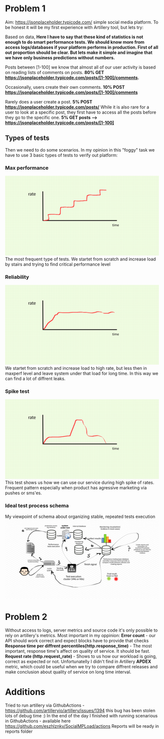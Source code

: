 # Problem 1
Aim: https://jsonplaceholder.typicode.com/
simple social media platform.
To be honest it will be my first experience with Artillery tool, but lets try:

Based on data,
**Here I have to say that these kind of statistics is not enough to do smart performance tests. We should know more from access logs/databases if your platform performs in production. First of all out proportion should be clear. But lets make it simple and imagine that we have only business predictions without numbers.**

Posts between [1-100] we know that almost all of our user activity is based on reading lists of comments on posts.
**80%  GET  https://jsonplaceholder.typicode.com/posts/[1-100]/comments.**

Occasionally, users create their own comments. 
**10% POST https://jsonplaceholder.typicode.com/posts/[1-100]/comments**

Rarely does a user create a post. **5% POST https://jsonplaceholder.typicode.com/posts/**
While it is also rare for a user to look at a specific post, they first have to access all the posts
before they go to the specific one. 
**5% GET posts —> https://jsonplaceholder.typicode.com/posts/[1-100]**

## Types of tests
Then we need to do some scenarios. In my opinion in this "foggy" task we have to use 3 basic types of tests to verify out platform:
### Max performance
![alt text](https://github.com/eszhlznkv/SocialMPLoad/blob/master/png/maxperf.png "maxperf")
The most frequent type of tests. We startet from scratch and increase load by stairs and trying to find critical performance level
### Reliability
![alt text](https://github.com/eszhlznkv/SocialMPLoad/blob/master/png/reliability.png "reliability")
We startet from scratch and increase load to high rate, but less then in maxperf level and leave system under that load for long time. In this way we can find a lot of diffrent leaks.
### Spike test
![alt text](https://github.com/eszhlznkv/SocialMPLoad/blob/master/png/spike.png "spike")
This test shows us how we can use our service during high spike of rates. Frequent pattern especially when product has agressive marketing via pushes or sms'es.
### Ideal test process schema
My viewpoint of schema about organizing stable, repeated tests execution
![alt text](https://github.com/eszhlznkv/SocialMPLoad/blob/master/png/Schema.png "Schema")

# Problem 2
Without access to logs, server metrics and source code it's only possible to rely on artillery's metrics.
Most important in my oppinion:
**Error count** - our API should work correct and expect blocks have to provide that checks
**Response time per diffrent percentiles(http.response_time)** - The most important, response time's affect on quality of service. It should be fast.
**Request rate (http.request_rate)** - Shows to us how our workload is going, correct as expected or not.
Unfortunatelly I didn't find in Artillery **APDEX** metric, which could be useful when we try to compare diffrent releases and make conclusion about quality of service on long time interval.

# Additions
Tried to run artillery via GithubActions - https://github.com/artilleryio/artillery/issues/1394 this bug has been stolen lots of debug time :)
In the end of the day I finished with running scenarious in GithubActions - available here https://github.com/eszhlznkv/SocialMPLoad/actions
Reports will be ready in reports folder